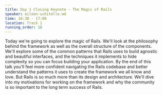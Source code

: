 ```yaml
---
title: Day 1 Closing Keynote - The Magic of Rails
speaker: eileen-uchitelle.md
time: 16:30 - 17:00
location: Track 1
running_order: 18
---
```


Today we're going to explore the magic of Rails. We'll look at the philosophy behind the framework as well as the overall structure of the components. We'll explore some of the common patterns that Rails uses to build agnostic and beautiful interfaces, and the techniques it implements to hide complexity so you can focus building your application. By the end of this talk you'll feel more confident navigating the Rails codebase and better understand the patterns it uses to create the framework we all know and love. But Rails is so much more than its design and architecture. We'll dive into my motivations for working on the framework and why the community is so important to the long term success of Rails.

